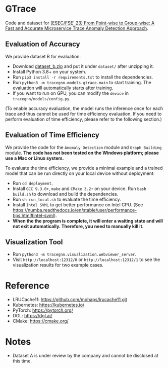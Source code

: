 # GTrace
Code and dataset for [(ESEC/FSE' 23) From Point-wise to Group-wise: A Fast and Accurate
Microservice Trace Anomaly Detection Approach](https://netman.aiops.org/wp-content/uploads/2023/11/GTrace_FSE_Industry2023_upload.pdf).

## Evaluation of Accuracy
We provide dataset B for evaluation.
- Download [dataset_b.zip](https://cloud.tsinghua.edu.cn/f/d7868566fb344541bb26/?dl=1) and put it under `dataset/` after unzipping it.
- Install Python 3.8+ on your system.
- Run `pip3 install -r requirements.txt` to install the dependencies.
- Run `python3 -m tracegnn.models.gtrace.main` to start training. The evaluation will automatically starts after training.
- If you want to run on GPU, you can modify the `device` in `tracegnn/models/config.py`.
  
(To enable accuracy evaluation, the model runs the inference once for each trace and thus cannot be used for time efficiency evaluation. If you need to perform evaluation of time efficiency, please refer to the following section.)

## Evaluation of Time Efficiency
We provide the code for the `Anomaly Detection` module and `Graph Building` module.
__The code has not been tested on the Windows platform; please use a Mac or Linux system.__

To evaluate the time efficiency, we provide a minimal example and a trained model that can be run directly on your local device without deployment:
- Run `cd deployment`.
- Install `GCC 9.3.0+`, `make` and `CMake 3.2+` on your device. Run `bash build.sh` to download and build the dependencies.
- Run `sh run_local.sh` to evaluate the time efficiency.
- Install `Intel SVML` to get better performance on Intel CPU. (See https://numba.readthedocs.io/en/stable/user/performance-tips.html#intel-svml).
- __When the the program is complete, it will enter a waiting state and will not exit automatically. Therefore, you need to manually kill it.__

## Visualization Tool
- Run `python3 -m tracegnn.visualization.webviewer_server`.
- Visit `http://localhost:12312/0` or `http://localhost:12312/1` to see the visualization results for two example cases.

# Reference
- LRUCache11: https://github.com/mohaps/lrucache11.git
- Kubernetes: https://kubernetes.io/
- PyTorch: https://pytorch.org/
- DGL: https://dgl.ai/
- CMake: https://cmake.org/

# Notes
- Dataset A is under review by the company and cannot be disclosed at this time.
